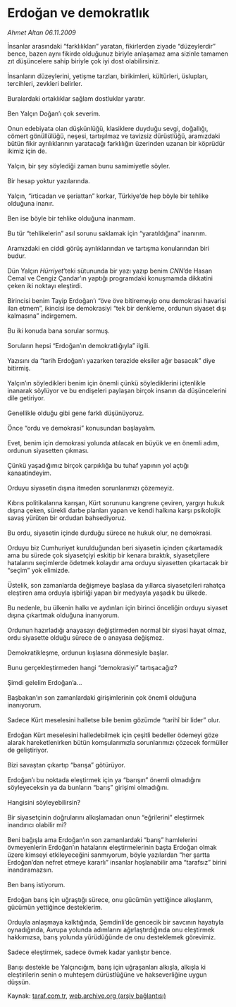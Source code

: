 # Erdoğan ve demokratlık

*Ahmet Altan 06.11.2009*

<div class="yazi">İnsanlar arasındaki “farklılıkları” yaratan, fikirlerden ziyade “düzeylerdir” bence, bazen aynı fikirde olduğunuz biriyle anlaşamaz ama sizinle tamamen zıt düşüncelere sahip biriyle çok iyi dost olabilirsiniz. <br/><br/>İnsanların düzeylerini, yetişme tarzları, birikimleri, kültürleri, üslupları, tercihleri, zevkleri belirler. <br/><br/>Buralardaki ortaklıklar sağlam dostluklar yaratır. <br/><br/>Ben Yalçın Doğan’ı çok severim. <br/><br/>Onun edebiyata olan düşkünlüğü, klasiklere duyduğu sevgi, doğallığı, cömert gönüllülüğü, neşesi, tartışılmaz ve tavizsiz dürüstlüğü, aramızdaki bütün fikir ayrılıklarının yaratacağı farklılığın üzerinden uzanan bir köprüdür ikimiz için de. <br/><br/>Yalçın, bir şey söylediği zaman bunu samimiyetle söyler. <br/><br/>Bir hesap yoktur yazılarında. <br/><br/>Yalçın, “irticadan ve şeriattan” korkar, Türkiye’de hep böyle bir tehlike olduğuna inanır. <br/><br/>Ben ise böyle bir tehlike olduğuna inanmam. <br/><br/>Bu tür “tehlikelerin” asıl sorunu saklamak için “yaratıldığına” inanırım. <br/><br/>Aramızdaki en ciddi görüş ayrılıklarından ve tartışma konularından biri budur. <br/><br/>Dün Yalçın <i>Hürriyet</i>’teki sütununda bir yazı yazıp benim <i>CNN</i>’de Hasan Cemal ve Cengiz Çandar’ın yaptığı programdaki konuşmamda dikkatini çeken iki noktayı eleştirdi. <br/><br/>Birincisi benim Tayip Erdoğan’ı “öve öve bitiremeyip onu demokrasi havarisi ilan etmem”, ikincisi ise demokrasiyi “tek bir denkleme, ordunun siyaset dışı kalmasına” indirgemem. <br/><br/>Bu iki konuda bana sorular sormuş. <br/><br/>Soruların hepsi “Erdoğan’ın demokratlığıyla” ilgili. <br/><br/>Yazısını da “tarih Erdoğan’ı yazarken terazide eksiler ağır basacak” diye bitirmiş. <br/><br/>Yalçın’ın söyledikleri benim için önemli çünkü söylediklerini içtenlikle inanarak söylüyor ve bu endişeleri paylaşan birçok insanın da düşüncelerini dile getiriyor. <br/><br/>Genellikle olduğu gibi gene farklı düşünüyoruz. <br/><br/>Önce “ordu ve demokrasi” konusundan başlayalım. <br/><br/>Evet, benim için demokrasi yolunda atılacak en büyük ve en önemli adım, ordunun siyasetten çıkması. <br/><br/>Çünkü yaşadığımız birçok çarpıklığa bu tuhaf yapının yol açtığı kanaatindeyim. <br/><br/>Orduyu siyasetin dışına itmeden sorunlarımızı çözemeyiz. <br/><br/>Kıbrıs politikalarına karışan, Kürt sorununu kangrene çeviren, yargıyı hukuk dışına çeken, sürekli darbe planları yapan ve kendi halkına karşı psikolojik savaş yürüten bir ordudan bahsediyoruz. <br/><br/>Bu ordu, siyasetin içinde durduğu sürece ne hukuk olur, ne demokrasi. <br/><br/>Orduyu biz Cumhuriyet kurulduğundan beri siyasetin içinden çıkartamadık ama bu sürede çok siyasetçiyi eskitip bir kenara bıraktık, siyasetçilere hatalarını seçimlerde ödetmek kolaydır ama orduyu siyasetten çıkartacak bir “seçim” yok elimizde. <br/><br/>Üstelik, son zamanlarda değişmeye başlasa da yıllarca siyasetçileri rahatça eleştiren ama orduyla işbirliği yapan bir medyayla yaşadık bu ülkede. <br/><br/>Bu nedenle, bu ülkenin halkı ve aydınları için birinci önceliğin orduyu siyaset dışına çıkartmak olduğuna inanıyorum. <br/><br/>Ordunun hazırladığı anayasayı değiştirmeden normal bir siyasi hayat olmaz, ordu siyasette olduğu sürece de o anayasa değişmez. <br/><br/>Demokratikleşme, ordunun kışlasına dönmesiyle başlar. <br/><br/>Bunu gerçekleştirmeden hangi “demokrasiyi” tartışacağız? <br/><br/>Şimdi gelelim Erdoğan’a... <br/><br/>Başbakan’ın son zamanlardaki girişimlerinin çok önemli olduğuna inanıyorum. <br/><br/>Sadece Kürt meselesini halletse bile benim gözümde “tarihî bir lider” olur. <br/><br/>Erdoğan Kürt meselesini halledebilmek için çeşitli bedeller ödemeyi göze alarak hareketlenirken bütün komşularımızla sorunlarımızı çözecek formüller de geliştiriyor. <br/><br/>Bizi savaştan çıkartıp “barışa” götürüyor. <br/><br/>Erdoğan’ı bu noktada eleştirmek için ya “barışın” önemli olmadığını söyleyeceksin ya da bunların “barış” girişimi olmadığını. <br/><br/>Hangisini söyleyebilirsin? <br/><br/>Bir siyasetçinin doğrularını alkışlamadan onun “eğrilerini” eleştirmek inandırıcı olabilir mi? <br/><br/>Beni bağışla ama Erdoğan’ın son zamanlardaki “barış” hamlelerini övmeyenlerin Erdoğan’ın hatalarını eleştirmelerinin başta Erdoğan olmak üzere kimseyi etkileyeceğini sanmıyorum, böyle yazılardan “her şartta Erdoğan’dan nefret etmeye kararlı” insanlar hoşlanabilir ama “tarafsız” birini inandıramazsın. <br/><br/>Ben barış istiyorum. <br/><br/>Erdoğan barış için uğraştığı sürece, onu gücümün yettiğince alkışlarım, gücümün yettiğince desteklerim. <br/><br/>Orduyla anlaşmaya kalktığında, Şemdinli’de gencecik bir savcının hayatıyla oynadığında, Avrupa yolunda adımlarını ağırlaştırdığında onu eleştirmek hakkımızsa, barış yolunda yürüdüğünde de onu desteklemek görevimiz. <br/><br/>Sadece eleştirmek, sadece övmek kadar yanlıştır bence. <br/><br/>Barışı destekle be Yalçıncığım, barış için uğraşanları alkışla, alkışla ki eleştirilerin senin o muhteşem dürüstlüğüne ve hakseverliğine uygun düşsün.</div>

Kaynak: [taraf.com.tr](http://www.taraf.com.tr:80/ahmet-altan/makale-erdogan-ve-demokratlik.htm), [web.archive.org (arşiv bağlantısı)](http://web.archive.org/web/20100709084238/http://www.taraf.com.tr:80/ahmet-altan/makale-erdogan-ve-demokratlik.htm)
